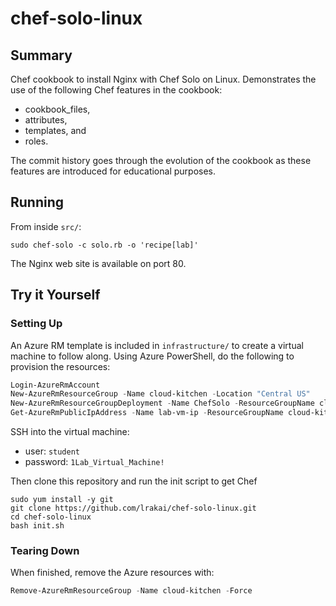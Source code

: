 # chef-solo-linux
## Summary
Chef cookbook to install Nginx with Chef Solo on Linux. Demonstrates the use of the following Chef features in the cookbook:
- cookbook_files, 
- attributes,
- templates, and 
- roles.

The commit history goes through the evolution of the cookbook as these features are introduced for educational purposes.

## Running
From inside `src/`:
```shell
sudo chef-solo -c solo.rb -o 'recipe[lab]'
```
The Nginx web site is available on port 80.

## Try it Yourself
### Setting Up
An Azure RM template is included in `infrastructure/` to create a virtual machine to follow along. Using Azure PowerShell, do the following to provision the resources:
```ps1
Login-AzureRmAccount
New-AzureRmResourceGroup -Name cloud-kitchen -Location "Central US"
New-AzureRmResourceGroupDeployment -Name ChefSolo -ResourceGroupName cloud-kitchen -TemplateFile .\infrastructure\arm-template.json
Get-AzureRmPublicIpAddress -Name lab-vm-ip -ResourceGroupName cloud-kitchen | Select -ExpandProperty IpAddress
```

SSH into the virtual machine:
- user: `student`
- password: `1Lab_Virtual_Machine!`

Then clone this repository and run the init script to get Chef
```shell
sudo yum install -y git
git clone https://github.com/lrakai/chef-solo-linux.git
cd chef-solo-linux
bash init.sh
```

### Tearing Down
When finished, remove the Azure resources with:
```ps1
Remove-AzureRmResourceGroup -Name cloud-kitchen -Force
```